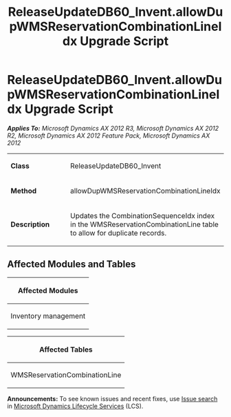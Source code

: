 ﻿---
title: ReleaseUpdateDB60_Invent.allowDupWMSReservationCombinationLineIdx Upgrade Script
TOCTitle: ReleaseUpdateDB60_Invent.allowDupWMSReservationCombinationLineIdx Upgrade Script
ms:assetid: 9f892792-8834-db91-1b12-79f286003cae
ms:mtpsurl: https://msdn.microsoft.com/en-us/library/JJ736683(v=AX.60)
ms:contentKeyID: 49710114
ms.date: 05/18/2015
mtps_version: v=AX.60
---

# ReleaseUpdateDB60\_Invent.allowDupWMSReservationCombinationLineIdx Upgrade Script 


_**Applies To:** Microsoft Dynamics AX 2012 R3, Microsoft Dynamics AX 2012 R2, Microsoft Dynamics AX 2012 Feature Pack, Microsoft Dynamics AX 2012_

<table>
<colgroup>
<col style="width: 50%" />
<col style="width: 50%" />
</colgroup>
<tbody>
<tr class="odd">
<td><p><strong>Class</strong></p></td>
<td><p>ReleaseUpdateDB60_Invent</p></td>
</tr>
<tr class="even">
<td><p><strong>Method</strong></p></td>
<td><p>allowDupWMSReservationCombinationLineIdx</p></td>
</tr>
<tr class="odd">
<td><p><strong>Description</strong></p></td>
<td><p>Updates the CombinationSequenceIdx index in the WMSReservationCombinationLine table to allow for duplicate records.</p></td>
</tr>
</tbody>
</table>


## Affected Modules and Tables

<table>
<colgroup>
<col style="width: 100%" />
</colgroup>
<thead>
<tr class="header">
<th><p>Affected Modules</p></th>
</tr>
</thead>
<tbody>
<tr class="odd">
<td><p>Inventory management</p></td>
</tr>
</tbody>
</table>


<table>
<colgroup>
<col style="width: 100%" />
</colgroup>
<thead>
<tr class="header">
<th><p>Affected Tables</p></th>
</tr>
</thead>
<tbody>
<tr class="odd">
<td><p>WMSReservationCombinationLine</p></td>
</tr>
</tbody>
</table>

  
**Announcements:** To see known issues and recent fixes, use [Issue search](http://go.microsoft.com/fwlink/?linkid=389258) in [Microsoft Dynamics Lifecycle Services](http://go.microsoft.com/fwlink/?linkid=306505) (LCS).

